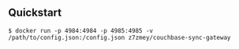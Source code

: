 ## Quickstart

```
$ docker run -p 4984:4984 -p 4985:4985 -v /path/to/config.json:/config.json z7zmey/couchbase-sync-gateway
```

